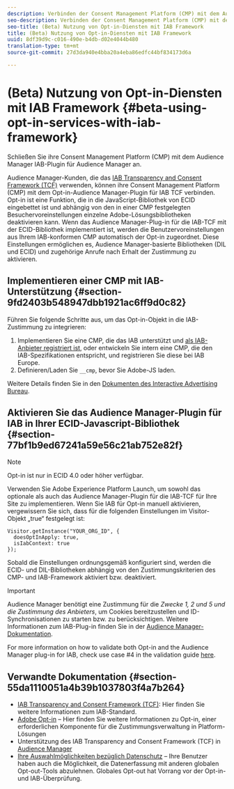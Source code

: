 ```yaml
---
description: Verbinden der Consent Management Platform (CMP) mit dem Audience Manager-Plugin der Opt-in-Funktion für das IAB Transparency and Consent Framework (TCF).
seo-description: Verbinden der Consent Management Platform (CMP) mit dem Audience Manager-Plugin für IAB Transparency and Consent Framework (TCF).
seo-title: (Beta) Nutzung von Opt-in-Diensten mit IAB Framework
title: (Beta) Nutzung von Opt-in-Diensten mit IAB Framework
uuid: 8df39d9c-c016-490e-b4db-d02e4044b480
translation-type: tm+mt
source-git-commit: 27d3da940e4bba20a4eba86edfc44bf834173d6a

---
```



# (Beta) Nutzung von Opt-in-Diensten mit IAB Framework {#beta-using-opt-in-services-with-iab-framework}

Schließen Sie ihre Consent Management Platform (CMP) mit dem Audience Manager IAB-Plugin für Audience Manager an.

Audience Manager-Kunden, die das [IAB Transparency and Consent Framework (TCF)](https://iabtechlab.com/standards/gdpr-transparency-and-consent-framework/) verwenden, können ihre Consent Management Platform (CMP) mit dem Opt-in-Audience Manager-Plugin für IAB TCF verbinden. Opt-in ist eine Funktion, die in die JavaScript-Bibliothek von ECID eingebettet ist und abhängig von den in einer CMP festgelegten Besuchervoreinstellungen einzelne Adobe-Lösungsbibliotheken deaktivieren kann. Wenn das Audience Manager-Plug-in für die IAB-TCF mit der ECID-Bibliothek implementiert ist, werden die Benutzervoreinstellungen aus Ihrem IAB-konformen CMP automatisch der Opt-in zugeordnet. Diese Einstellungen ermöglichen es, Audience Manager-basierte Bibliotheken (DIL und ECID) und zugehörige Anrufe nach Erhalt der Zustimmung zu aktivieren.

## Implementieren einer CMP mit IAB-Unterstützung {#section-9fd2403b548947dbb1921ac6ff9d0c82}

Führen Sie folgende Schritte aus, um das Opt-in-Objekt in die IAB-Zustimmung zu integrieren:

1. Implementieren Sie eine CMP, die das IAB unterstützt und [als IAB-Anbieter registriert ist](https://vendorlist.consensu.org/vendorlist.json), oder entwickeln Sie intern eine CMP, die den IAB-Spezifikationen entspricht, und registrieren Sie diese bei IAB Europe.
1. Definieren/Laden Sie `__cmp`, bevor Sie Adobe-JS laden.

Weitere Details finden Sie in den [Dokumenten des Interactive Advertising Bureau](https://github.com/InteractiveAdvertisingBureau/GDPR-Transparency-and-Consent-Framework/blob/master/v1.1%20Implementation%20Guidelines.md).

## Aktivieren Sie das Audience Manager-Plugin für IAB in Ihrer ECID-Javascript-Bibliothek {#section-77bf1b9ed67241a59e56c21ab752e82f}

>[!NOTE]
>
>Opt-in ist nur in ECID 4.0 oder höher verfügbar.

Verwenden Sie Adobe Experience Platform Launch, um sowohl das optionale als auch das Audience Manager-Plugin für die IAB-TCF für Ihre Site zu implementieren. Wenn Sie IAB für Opt-in manuell aktivieren, vergewissern Sie sich, dass für die folgenden Einstellungen im Visitor-Objekt „true“ festgelegt ist:

```
Visitor.getInstance("YOUR_ORG_ID", {  
  doesOptInApply: true,   
  isIabContext: true   
});
```

Sobald die Einstellungen ordnungsgemäß konfiguriert sind, werden die ECID- und DIL-Bibliotheken abhängig von den Zustimmungskriterien des CMP- und IAB-Framework aktiviert bzw. deaktiviert.

>[!IMPORTANT]
>
>Audience Manager benötigt eine Zustimmung für die *Zwecke 1, 2 und 5 und die Zustimmung des Anbieters*, um Cookies bereitzustellen und ID-Synchronisationen zu starten bzw. zu berücksichtigen. Weitere Informationen zum IAB-Plug-in finden Sie in der [Audience Manager-Dokumentation](https://docs.adobe.com/help/en/audience-manager/user-guide/overview/gdpr/aam-iab-plugin.html).

For more information on how to validate both Opt-in and the Audience Manager plug-in for IAB, check use case #4 in the validation guide [here](../../implementation-guides/opt-in-service/testing-optin-and-iab-plugin.md#section-ca5c6f92fbdf4fd29b4acb6b644efbd0).

## Verwandte Dokumentation {#section-55da1110051a4b39b1037803f4a7b264}

* [IAB Transparency and Consent Framework (TCF)](https://iabtechlab.com/standards/gdpr-transparency-and-consent-framework/): Hier finden Sie weitere Informationen zum IAB-Standard.
* [Adobe Opt-in](../../implementation-guides/opt-in-service/optin-overview.md#concept-f9b5db0d27a245fbadd3e19162319360) – Hier finden Sie weitere Informationen zu Opt-in, einer erforderlichen Komponente für die Zustimmungsverwaltung in Platform-Lösungen
* Unterstützung des IAB Transparency and Consent Framework (TCF) in [Audience Manager](https://marketing-beta.adobe.com/resources/help/aam/iab-support/aam-iab-support.html)
* [Ihre Auswahlmöglichkeiten bezüglich Datenschutz](https://www.adobe.com/privacy/opt-out.html#customeruse) – Ihre Benutzer haben auch die Möglichkeit, die Datenerfassung mit anderen globalen Opt-out-Tools abzulehnen. Globales Opt-out hat Vorrang vor der Opt-in- und IAB-Überprüfung.

